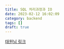 ```yaml
---
title: SQL 처리과정과 IO
date: 2023-02-12 16:02:09
category: backend
tags: []
draft: true
---
```


[태원님 링크](https://ytw0728.notion.site/1-SQL-I-O-1901e0d02aa547c7b15fe57ec9af3243)
